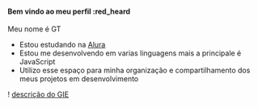 #### Bem vindo ao meu perfil :red_heard

Meu nome é GT

- Estou estudando na [Alura](https://www.alura.com.br/)
- Estou me desenvolvendo em varias linguagens mais a principale é JavaScript
- Utilizo esse espaço para minha organização e compartilhamento dos meus projetos em desenvolvimento

! [descrição do GIE](https://www.google.com/url?sa=i&url=https%3A%2F%2Fgiphy.com%2Fexplore%2Fprogramacao&psig=AOvVaw1lY6tUinWQZ4sRFeIfAssE&ust=1719334249602000&source=images&cd=vfe&opi=89978449&ved=0CA4QjRxqFwoTCOiDjazZ9IYDFQAAAAAdAAAAABAI)
